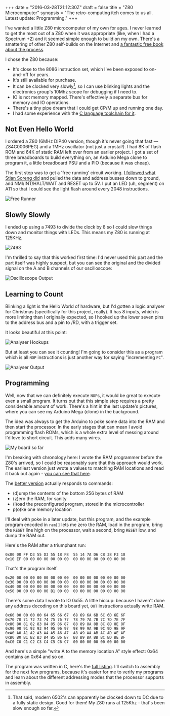 +++
date = "2016-03-28T21:12:30Z"
draft = false
title = "Z80 Microcomputer"
synopsis = "The retro-computing itch comes to us all. Latest update: Programming."
+++

I've wanted a little Z80 microcomputer of my own for ages. I never learned to
get the most out of a Z80 when it was appropriate (like, when I had a Spectrum
+2) and it seemed simple enough to build on my own. There's a smattering of
other Z80 self-builds on the Internet and [a fantastic free book about the
process][book].

I chose the Z80 because:

* It's close to the 8086 instruction set, which I've been exposed to
  on-and-off for years.
* It's still available for purchase.
* It can be clocked very slowly[^1], so I can use blinking lights and the
  electronics group's 10Mhz scope for debugging if I need to.
* IO is not memory mapped. There's effectively a separate bus for memory and
  IO operations.
* There's a tiny pipe dream that I could get CP/M up and running one day.
* I had some experience with the [C language toolchain for it][st].

[book]: https://books.google.co.uk/books/about/Build_Your_Own_Z80_Computer.html?id=mVQnFgWzX0AC&redir_esc=y
[st]: https://github.com/insom/spectrum-toys
[^1]: That said, modern 6502's can apparently be clocked down to DC due to a fully static design. Good for them! My Z80 runs at 125Khz - that's been slow enough so far.

Not Even Hello World
--------------------

I ordered a Z80 (6MHz DIP40 version, though it's never going that fast &mdash;
Z84C0006PEG) and a 1MHz oscillator (not just a crystal!). I had 8K of flash
ROM and 64K of static RAM left over from an earlier project. I got a set of
three breadboards to build everything on, an Arduino Mega clone to program it,
a little breadboard PSU and a PIO (because it was cheap).

The first step was to get a 'free running' circuit working. [I followed what
Stian Soreng did][ss] and pulled the data and address busses down to ground,
and NMI/INT/HALT/WAIT and RESET up to 5V. I put an LED (uh, segment) on A11 so
that I could see the light flash around every 2048 instructions.

![Free Runner](https://farm2.staticflickr.com/1516/25428787264_652b78aa8b_b.jpg)

[ss]: http://jmp.no/blog/free-running-a-z80

Slowly Slowly
-------------

I ended up using a 7493 to divide the clock by 8 so I could slow things down
and monitor things with LEDs. This means my Z80 is running at 125KHz.

![7493](https://farm2.staticflickr.com/1608/26033478585_490e37db7b_b.jpg)

I'm thrilled to say that this worked first time: I'd never used this part and
the part itself was highly suspect, but you can see the original and the
divided signal on the A and B channels of our oscilloscope:

![Oscilloscope Output](https://farm2.staticflickr.com/1711/25760704000_5d75097680_b.jpg)

Learning to Count
-----------------

Blinking a light is the Hello World of hardware, but I'd gotten a logic
analyser for Christmas (specifically for this project, really). It has 8
inputs, which is more limiting than I originally expected, so I hooked up the
lower seven pins to the address bus and a pin to /RD, with a trigger set.

It looks beautiful at this point:

![Analyser Hookups](https://farm2.staticflickr.com/1494/25760685190_e9645e76a6_b.jpg)

But at least you can see it counting! I'm going to consider this as a program
which is all `NOP` instructions is just another way for saying "incrementing
`PC`".

![Analyser Output](https://farm2.staticflickr.com/1589/25967148391_88909c7635_b.jpg)

Programming
-----------

Well, now that we can definitely execute `NOP`s, it would be great to execute
even a small program. It turns out that this simple step requires a pretty
considerable amount of work. There's a hint in the last update's pictures,
where you can see my Arduino Mega (clone) in the background.

The idea was always to get the Arduino to poke some data into the RAM and then
start the processor. In the early stages that can mean I avoid programming
flash ROMs, which is a whole extra level of messing around I'd love to
short circuit. This adds many wires.

![My board so far](https://farm2.staticflickr.com/1447/25760675350_f5b98925dd_b.jpg)

I'm breaking with chronology here: I wrote the RAM programmer before the Z80's
arrived, so I could be reasonably sure that this approach would work. The
earliest version just wrote a values to matching RAM locations and read it back
out again - [you can see that here][here].

[here]: https://github.com/insom/LittleComputer/blob/2b00e1a87da0f8c7fce4a137b793cf224114e7dc/Arduino/ram-excercise.ino

The [better version][bv] actually responds to commands: 

* (d)ump the contents of the bottom 256 bytes of RAM
* (z)ero the RAM, for sanity
* (l)oad the preconfigured program, stored in the microcontroller
* p(o)ke one memory location

I'll deal with poke in a later update, but this program, and the example
program encoded in `ram[]` lets me zero the RAM, load in the program, bring
the `RESET` line high on the processor, wait a second, bring `RESET` low, and
dump the RAM out.

Here's the RAM after a triumphant run:

    0x00 00 FF D3 55 D3 55 18 F8  55 14 7A D6 C8 38 F3 18  
    0x10 EF 00 00 00 00 00 00 00  00 00 00 00 00 00 00 00  

That's the program itself.

    0x20 00 00 00 00 00 00 00 00  00 00 00 00 00 00 00 00  
    0x30 00 00 00 00 00 00 00 00  00 00 00 00 00 00 00 00  
    0x40 00 00 00 00 00 00 00 00  00 00 00 00 00 00 00 00  
    0x50 00 00 00 00 00 B1 00 00  00 00 00 00 00 00 00 00  

There's some data I wrote to IO 0x55. A little hiccup: because I haven't done
any address decoding on this board yet, `OUT` instructions actually write RAM.

    0x60 00 00 00 00 64 65 66 67  68 69 6A 6B 6C 6D 6E 6F  
    0x70 70 71 72 73 74 75 76 77  78 79 7A 7B 7C 7D 7E 7F  
    0x80 80 81 82 83 84 85 86 87  88 89 8A 8B 8C 8D 8E 8F  
    0x90 90 91 92 93 94 95 96 97  98 99 9A 9B 9C 9D 9E 9F  
    0xA0 A0 A1 A2 A3 A4 A5 A6 A7  A8 A9 AA AB AC AD AE AF  
    0xB0 B0 B1 B2 B3 B4 B5 B6 B7  B8 B9 BA BB BC BD BE BF  
    0xC0 C0 C1 C2 C3 C4 C5 C6 C7  00 00 00 00 00 00 00 00  

And here's a simple "write A to the memory location A" style effect: 0x64
contains an 0x64 and so on.

The program was written in C, here's the [full listing][fl]. I'll switch to
assembly for the next few programs, because it's easier for me to verify my
programs and learn about the different addressing modes that the processor
supports in assembly.

[fl]: https://github.com/insom/LittleComputer/blob/2b00e1a87da0f8c7fce4a137b793cf224114e7dc/C/helloc.c
[bv]: https://github.com/insom/LittleComputer/blob/2b00e1a87da0f8c7fce4a137b793cf224114e7dc/Arduino/programmer2.ino
